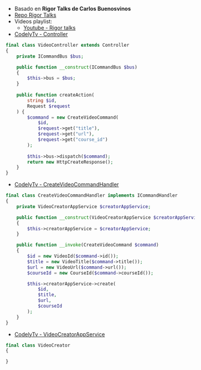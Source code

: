 - Basado en **Rigor Talks de Carlos Buenosvinos**
- [Repo Rigor Talks](https://github.com/farso/RigorTalks)
- Videos playlist:
    - [Youtube - Rigor talks](https://www.youtube.com/watch?v=aKcmbOZV9mA&list=PLfgj7DYkKH3Cd8bdu5SIHGYXh_bPV2idP)
- [CodelyTv - Controller](https://youtu.be/o0w-jYun6AU?t=1462)
```php
final class VideoController extends Controller
{
    private ICommandBus $bus;

    public function __construct(ICommandBus $bus)
    {
        $this->bus = $bus;
    }
    
    public function createAction(
        string $id,
        Request $request
    ) {
        $command = new CreateVideoCommand(
            $id,
            $request->get("title"),
            $request->get("url"),
            $request->get("course_id")
        );
        
        $this->bus->dispatch($command);
        return new HttpCreateResponse();
    }
}
```
- [CodelyTv - CreateVideoCommandHandler](https://youtu.be/o0w-jYun6AU?t=1496)
```php
final class CreateVideoCommandHandler implements ICommandHandler
{
    private VideoCreatorAppService $creatorAppService;

    public function __construct(VideoCreatorAppService $creatorAppService)
    {
        $this->creatorAppService = $creatorAppService;
    }

    public function __invoke(CreateVideoCommand $command)
    {
        $id = new VideoId($command->id());
        $title = new VideoTitle($command->title());
        $url = new VideoUrl($command->url());
        $courseId = new CourseId($command->courseId());

        $this->creatorAppService->create(
            $id,
            $title,
            $url,
            $courseId
        );
    }
}
```  

- [CodelyTv - VideoCreatorAppService](https://youtu.be/o0w-jYun6AU?t=1566)
```php
final class VideoCreator
{

}
```